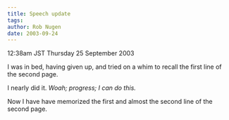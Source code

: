 ```yaml
---
title: Speech update
tags: 
author: Rob Nugen
date: 2003-09-24
---
```


<p class=date>12:38am JST Thursday 25 September 2003</p>

<p>I was in bed, having given up, and tried on a whim to recall the
first line of the second page.</p>

<p>I nearly did it.  <em>Woah; progress; I can do this.</em></p>

<p>Now I have have memorized the first and almost the second line of
the second page.</p>


